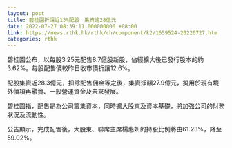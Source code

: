 ```yaml
---
layout: post
title: 碧桂園折讓近13%配股　集資逾28億元
date: 2022-07-27 08:39:11.000000000 +08:00
link: https://news.rthk.hk/rthk/ch/component/k2/1659524-20220727.htm
categories: rthk
---
```


碧桂園公布，以每股3.25元配售8.7億股新股，佔經擴大後已發行股本的約3.62%。每股配售價較昨日收市價折讓12.6%。

配股集資近28.3億元，扣除配售佣金等之後，集資淨額27.9億元，擬用於現有境外債項再融資、一般營運資金及未來發展。

碧桂園指，配售是為公司籌集資本，同時擴大股東及資本基礎，將加強公司的財務狀況及流動性。

公告顯示，完成配售後，大股東、聯席主席楊惠妍的持股比例將由61.23%，降至59.02%。
